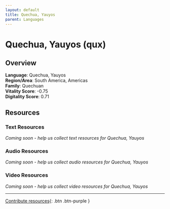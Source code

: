 ```yaml
---
layout: default
title: Quechua, Yauyos
parent: Languages
---
```


# Quechua, Yauyos (qux)

## Overview

**Language**: Quechua, Yauyos  
**Region/Area**: South America, Americas  
**Family**: Quechuan  
**Vitality Score**: -0.75  
**Digitality Score**: 0.71  

## Resources

### Text Resources
*Coming soon - help us collect text resources for Quechua, Yauyos*

### Audio Resources
*Coming soon - help us collect audio resources for Quechua, Yauyos*

### Video Resources
*Coming soon - help us collect video resources for Quechua, Yauyos*

---

[Contribute resources](https://fairtrain.github.io/){: .btn .btn-purple }
